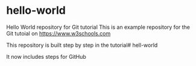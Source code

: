 # hello-world
Hello World repository for Git tutorial
This is an example repository for the Git tutoial on https://www.w3schools.com

This repository is built step by step in the tutorial# hell-world

It now includes steps for GitHub
